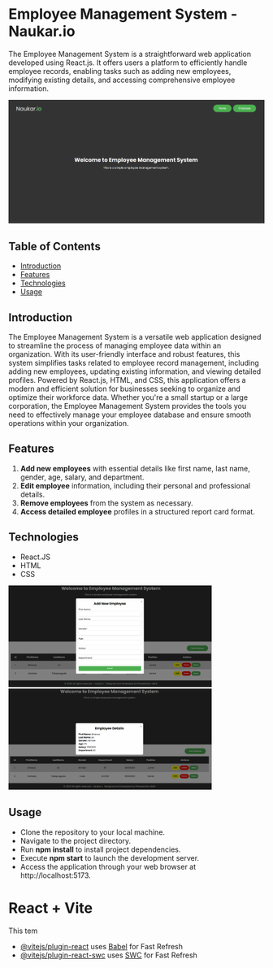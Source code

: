 #  Employee Management System - Naukar.io

The Employee Management System is a straightforward web application developed using React.js. It offers users a platform to efficiently handle employee records, enabling tasks such as adding new employees, modifying existing details, and accessing comprehensive employee information.

![logo](banner.png)

## Table of Contents

- [Introduction](#introduction)
- [Features](#features)
- [Technologies](#technologies)
- [Usage](#usage)

## Introduction

The Employee Management System is a versatile web application designed to streamline the process of managing employee data within an organization. With its user-friendly interface and robust features, this system simplifies tasks related to employee record management, including adding new employees, updating existing information, and viewing detailed profiles. Powered by React.js, HTML, and CSS, this application offers a modern and efficient solution for businesses seeking to organize and optimize their workforce data. Whether you're a small startup or a large corporation, the Employee Management System provides the tools you need to effectively manage your employee database and ensure smooth operations within your organization.

## Features

1. **Add new employees** with essential details like first name, last name, gender, age, salary, and department.
2. **Edit employee** information, including their personal and professional details.
3. **Remove employees** from the system as necessary.
4. **Access detailed employee** profiles in a structured report card format.

## Technologies

- React.JS
- HTML
- CSS

<div>
  <img src = "inputform.png" width="400"/>
  <img src = "report card.png"  width="400"/>
</div>

## Usage

- Clone the repository to your local machine.
- Navigate to the project directory.
- Run **npm install** to install project dependencies.
- Execute **npm start** to launch the development server.
- Access the application through your web browser at http://localhost:5173.

# React + Vite

This tem
- [@vitejs/plugin-react](https://github.com/vitejs/vite-plugin-react/blob/main/packages/plugin-react/README.md) uses [Babel](https://babeljs.io/) for Fast Refresh
- [@vitejs/plugin-react-swc](https://github.com/vitejs/vite-plugin-react-swc) uses [SWC](https://swc.rs/) for Fast Refresh
